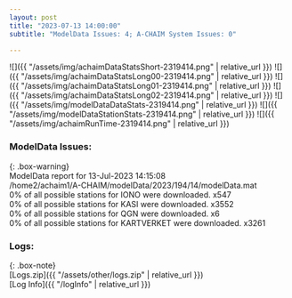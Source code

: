 ```yaml
---
layout: post
title: "2023-07-13 14:00:00"
subtitle: "ModelData Issues: 4; A-CHAIM System Issues: 0"

---
```


![]({{ "/assets/img/achaimDataStatsShort-2319414.png" | relative_url }})
![]({{ "/assets/img/achaimDataStatsLong00-2319414.png" | relative_url }})
![]({{ "/assets/img/achaimDataStatsLong01-2319414.png" | relative_url }})
![]({{ "/assets/img/achaimDataStatsLong02-2319414.png" | relative_url }})
![]({{ "/assets/img/modelDataDataStats-2319414.png" | relative_url }})
![]({{ "/assets/img/modelDataStationStats-2319414.png" | relative_url }})
![]({{ "/assets/img/achaimRunTime-2319414.png" | relative_url }})


### ModelData Issues:  
  
{: .box-warning}  
 ModelData report for 13-Jul-2023 14:15:08   
 /home2/achaim1/A-CHAIM/modelData/2023/194/14/modelData.mat   
 0% of all possible stations for IONO were downloaded. x547   
 0% of all possible stations for KASI were downloaded. x3552   
 0% of all possible stations for QGN were downloaded. x6   
 0% of all possible stations for KARTVERKET were downloaded. x3261   
  


### Logs:  
  
{: .box-note}  
[Logs.zip]({{ "/assets/other/logs.zip" | relative_url }})  
[Log Info]({{ "/logInfo" | relative_url }})  
